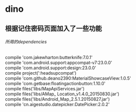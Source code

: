 # dino
## 根据记住密码页面加入了一些功能
###### 所用的dependencies
  compile 'com.jakewharton:butterknife:7.0.1'     
  compile 'com.android.support:appcompat-v7:23.0.0'    
  compile 'com.android.support:design:23.0.0'      
  compile project(':headsupcompat')      
  compile 'com.github.deano2390:MaterialShowcaseView:1.0.5'    
  compile 'com.getbase:floatingactionbutton:1.10.0'     
  compile files('libs/MapApiServices.jar')    
  compile files('libs/AMap_ Location_v1.4.0_20150830.jar')    
  compile files('libs/Android_Map_2.5.1.20150827.jar')       
  compile 'cn.aigestudio.datepicker:DatePicker:2.0.2'
